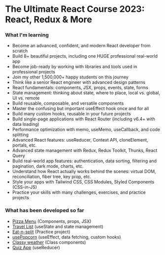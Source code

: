 # The Ultimate React Course 2023: React, Redux & More

### What I'm learning

- Become an advanced, confident, and modern React developer from scratch
- Build 8+ beautiful projects, including one HUGE professional real-world app
- Become job-ready by working with libraries and tools used in professional projects
- Join my other 1,500,000+ happy students on this journey
- Think like a senior React engineer with advanced design patterns
- React fundamentals: components, JSX, props, events, state, forms
- State management: thinking about state, where to place, local vs. global, UI vs. remote
- Build reusable, composable, and versatile components
- Master the confusing but important useEffect hook once and for all
- Build many custom hooks, reusable in your future projects
- Build single-page applications with React Router (including v6.4+ with data loading)
- Performance optimization with memo, useMemo, useCallback, and code splitting
- Advanced React features: useReducer, Context API, cloneElement, portals, etc.
- Advanced state management with Redux, Redux Toolkit, Thunks, React Query
- Build real-world app features: authentication, data sorting, filtering and pagination, dark mode, charts, etc.
- Understand how React actually works behind the scenes: virtual DOM, reconciliation, fiber tree, key prop, etc.
- Style your apps with Tailwind CSS, CSS Modules, Styled Components (CSS-in-JS)
- Practice your skills with many challenges, exercises, and practice projects

### What has been developed so far

- [Pizza Menu](https://fast-react-pizza-menu-gusdepaula.netlify.app/) (Components, props, JSX)
- [Travel List](https://travel-list-gusdepaula.netlify.app/) (useState and state management)
- [Eat-n-split](https://eat-n-split-gusdepaula.netlify.app/) (Practice project)
- [usePopcorn](https://usepopcorn-gusdepaula.netlify.app) (useEffect, data fetching, custom hooks)
- [Classy weather](https://classy-weather-gusdepaula.netlify.app/) (Class components)
- [Quiz App](https://the-react-quiz-gusdepaula.netlify.app/) (useReducer)
<!-- - [WorldWise](https://worldwise-jonas.netlify.app/) (React Router, context API, memo, useMemo, useCallback)
- [Fast React Pizza](https://fast-react-pizza.netlify.app/) (React Router data loading, Redux, Redux Toolkit, thunks, Tailwind CSS)
- [The Wild Oasis](https://the-wild-oasis.vercel.app) (React Query, Styled Components, React Hook Form, Supabase, advanced compound component pattern, authentication, charts, dark mode, professional application planning and development) -->
